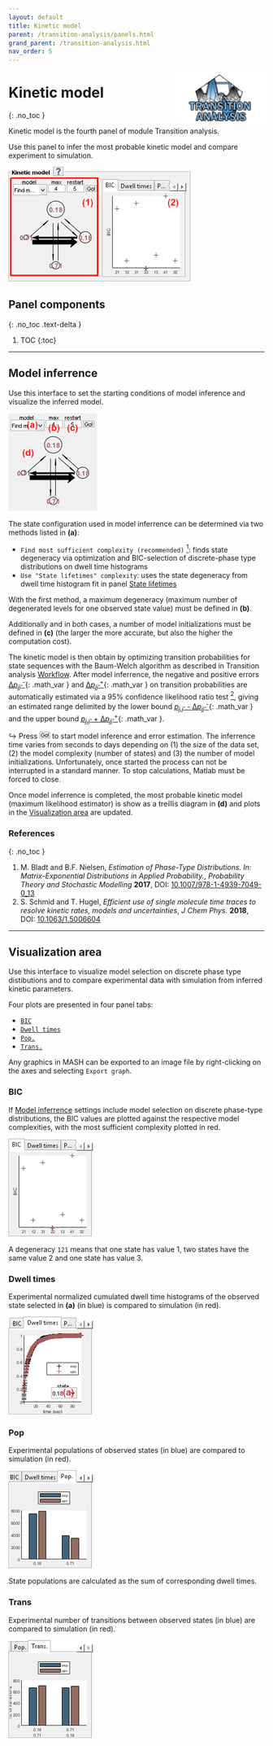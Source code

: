 ```yaml
---
layout: default
title: Kinetic model
parent: /transition-analysis/panels.html
grand_parent: /transition-analysis.html
nav_order: 5
---
```


<img src="../../assets/images/logos/logo-transition-analysis_400px.png" width="170" style="float:right; margin-left: 15px;"/>

# Kinetic model
{: .no_toc }

Kinetic model is the fourth panel of module Transition analysis.

Use this panel to infer the most probable kinetic model and compare experiment to simulation.

<a class="plain" href="../../assets/images/gui/TA-panel-kinetic-model.png"><img src="../../assets/images/gui/TA-panel-kinetic-model.png" style="max-width:359px;"></a>

## Panel components
{: .no_toc .text-delta }

1. TOC
{:toc}


---

## Model inferrence

Use this interface to set the starting conditions of model inference and visualize the inferred model.

<img src="../../assets/images/gui/TA-panel-kinetic-model-settings.png" style="max-width:174px;">

The state configuration used in model inferrence can be determined via two methods listed in **(a)**:
- `Find most sufficient complexity (recommended)`
  [<sup>1</sup>](#references): finds state degeneracy via optimization and BIC-selection of discrete-phase type distributions on dwell time histograms
- `Use "State lifetimes" complexity`: uses the state degeneracy from dwell time histogram fit in panel [State lifetimes](panel-dwelltime-histograms.html#state-lifetimes)

With the first method, a maximum degeneracy (maximum number of degenerated levels for one observed state value) must be defined in **(b)**.

Additionally and in both cases, a number of model initializations must be defined in **(c)** (the larger the more accurate, but also the higher the computation cost).

The kinetic model is then obtain by optimizing transition probabilities for state sequences with the Baum-Welch algorithm as described in Transition analysis
[Workflow](../workflow.html#solve-the-kinetic-model).
After model inferrence, the negative and positive errors 
[&Delta;*p<sub>jj'</sub>*<sup>-</sup>](){: .math_var } and 
[&Delta;*p<sub>jj'</sub>*<sup>+</sup>](){: .math_var } on transition probabilities are automatically estimated via a 95% confidence likelihood ratio test
[<sup>2</sup>](#references), giving an estimated range delimited by the lower bound 
[*p<sub>j,j'</sub>* - &Delta;*p<sub>jj'</sub>*<sup>-</sup>](){: .math_var } and the upper bound 
[*p<sub>j,j'</sub>* + &Delta;*p<sub>jj'</sub>*<sup>+</sup>](){: .math_var }.

&#8618; Press 
![Go!](../../assets/images/gui/TA-but-go.png "Go!") to start model inference and error estimation.
The inferrence time varies from seconds to days depending on (1) the size of the data set, (2) the model complexity (number of states) and (3) the number of model initializations.
Unfortunately, once started the process can not be interrupted in a standard manner.
To stop calculations, Matlab must be forced to close.

Once model inferrence is completed, the most probable kinetic model (maximum likelihood estimator) is show as a treillis diagram in **(d)** and plots in the 
[Visualization area](#visualization-area) are updated.


### References
{: .no_toc }

1. M. Bladt and B.F. Nielsen, *Estimation of Phase-Type Distributions. In: Matrix-Exponential Distributions in Applied Probability.*,  *Probability Theory and Stochastic Modelling* **2017**, DOI: [10.1007/978-1-4939-7049-0_13](https://doi.org/10.1007/978-1-4939-7049-0_13)
2. S. Schmid and T. Hugel, *Efficient use of single molecule time traces to resolve kinetic rates, models and uncertainties*, *J Chem Phys.* **2018**, DOI: [10.1063/1.5006604](https://doi.org/10.1063/1.5006604)

---

## Visualization area

Use this interface to visualize model selection on discrete phase type distibutions and to compare experimental data with simulation from inferred kinetic parameters.

Four plots are presented in four panel tabs:
- [`BIC`](#BIC)
- [`Dwell times`](#dwell-times)
- [`Pop.`](#pop)
- [`Trans.`](#trans)

Any graphics in MASH can be exported to an image file by right-clicking on the axes and selecting `Export graph`.


### BIC

If 
[Model inferrence](#model-inferrence) settings include model selection on discrete phase-type distributions, the BIC values are plotted against the respective model complexities, with the most sufficient complexity plotted in red.

<img src="../../assets/images/gui/TA-panel-kinetic-model-plot-bic.png" style="max-width:166px;">

A degeneracy `121` means that one state has value 1, two states have the same value 2 and one state has value 3.


### Dwell times

Experimental normalized cumulated dwell time histograms of the observed state selected in **(a)** (in blue) is compared to simulation (in red).

<img src="../../assets/images/gui/TA-panel-kinetic-model-plot-cumhist.png" style="max-width:166px;">


### Pop

Experimental populations of observed states (in blue) are compared to simulation (in red).

<img src="../../assets/images/gui/TA-panel-kinetic-model-plot-pop.png" style="max-width:166px;">

State populations are calculated as the sum of corresponding dwell times.


### Trans

Experimental number of transitions between observed states (in blue) are compared to simulation (in red).

<img src="../../assets/images/gui/TA-panel-kinetic-model-plot-trans.png" style="max-width:166px;">


